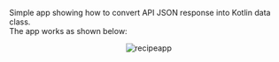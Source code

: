 Simple app showing how to convert API JSON response into Kotlin data class.  
The app works as shown below:

<p align="center">
  <img src="https://github.com/user-attachments/assets/1c404335-8fbd-4b4c-b8dd-027ee3a6f439" alt="recipeapp">
</p>
